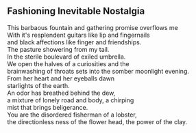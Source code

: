 Fashioning Inevitable Nostalgia
-------------------------------
This barbaous fountain and gathering promise overflows me  
With it's resplendent guitars like lip and fingernails  
and black affections like finger and friendships.  
The pasture showering from my tail.  
In the sterile boulevard of exiled umbrella.  
We open the halves of a curiosities and the  
brainwashing of throats sets into the somber moonlight evening.  
From her heart and her eyeballs dawn  
starlights of the earth.  
An odor has breathed behind the dew,  
a mixture of lonely road and body, a chirping  
mist that brings beligerance.  
You are the disordered fisherman of a lobster,  
the directionless ness of the flower head, the power of the clay.  
